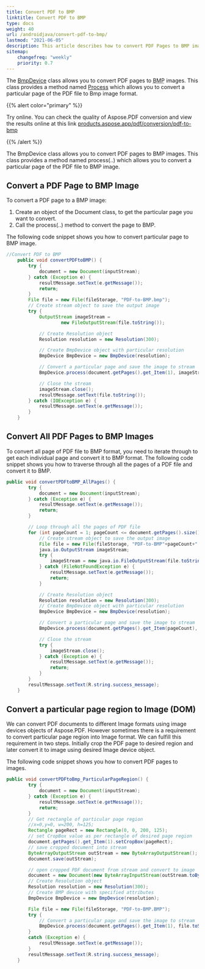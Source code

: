 ```yaml
---
title: Convert PDF to BMP 
linktitle: Convert PDF to BMP
type: docs
weight: 40
url: /androidjava/convert-pdf-to-bmp/
lastmod: "2021-06-05"
description: This article describes how to convert PDF Pages to BMP image, convert all Pages to BMP images and convert single PDF page to BMP image with Java.
sitemap:
    changefreq: "weekly"
    priority: 0.7
---
```


The [BmpDevice](https://apireference.aspose.com/pdf/net/aspose.pdf.devices/bmpdevice) class allows you to convert PDF pages to <abbr title="Bitmap Image File">BMP</abbr> images. This class provides a method named [Process](https://apireference.aspose.com/pdf/net/aspose.pdf.devices/bmpdevice/methods/process) which allows you to convert a particular page of the PDF file to Bmp image format.

{{% alert color="primary" %}}

Try online. You can check the quality of Aspose.PDF conversion and view the results online at this link [products.aspose.app/pdf/conversion/pdf-to-bmp](https://products.aspose.app/pdf/conversion/pdf-to-bmp)

{{% /alert %}}

The BmpDevice class allows you to convert PDF pages to BMP images. This class provides a method named process(..) which allows you to convert a particular page of the PDF file to BMP image.

## Convert a PDF Page to BMP Image

To convert a PDF page to a BMP image:

1. Create an object of the Document class, to get the particular page you want to convert.
1. Call the process(..) method to convert the page to BMP.

The following code snippet shows you how to convert particular page to BMP image.

```java
//Convert PDF to BMP
    public void convertPDFtoBMP() {
        try {
            document = new Document(inputStream);
        } catch (Exception e) {
            resultMessage.setText(e.getMessage());
            return;
        }
        File file = new File(fileStorage, "PDF-to-BMP.bmp");
        // Create stream object to save the output image
        try {
            OutputStream imageStream =
                    new FileOutputStream(file.toString());

            // Create Resolution object
            Resolution resolution = new Resolution(300);

            // Create BmpDevice object with particular resolution
            BmpDevice BmpDevice = new BmpDevice(resolution);

            // Convert a particular page and save the image to stream
            BmpDevice.process(document.getPages().get_Item(1), imageStream);

            // Close the stream
            imageStream.close();
            resultMessage.setText(file.toString());
        } catch (IOException e) {
            resultMessage.setText(e.getMessage());
        }
    }
```

## Convert All PDF Pages to BMP Images

To convert all page of PDF file to BMP format, you need to iterate through to get each individual page and convert it to BMP format. The following code snippet shows you how to traverse through all the pages of a PDF file and convert it to BMP.

```java
public void convertPDFtoBMP_AllPages() {
        try {
            document = new Document(inputStream);
        } catch (Exception e) {
            resultMessage.setText(e.getMessage());
            return;
        }

        // Loop through all the pages of PDF file
        for (int pageCount = 1; pageCount <= document.getPages().size(); pageCount++) {
            // Create stream object to save the output image
            File file = new File(fileStorage, "PDF-to-BMP"+pageCount+".BMP");
            java.io.OutputStream imageStream;
            try {
                imageStream = new java.io.FileOutputStream(file.toString());
            } catch (FileNotFoundException e) {
                resultMessage.setText(e.getMessage());
                return;
            }

            // Create Resolution object
            Resolution resolution = new Resolution(300);
            // Create BmpDevice object with particular resolution
            BmpDevice BmpDevice = new BmpDevice(resolution);

            // Convert a particular page and save the image to stream
            BmpDevice.process(document.getPages().get_Item(pageCount), imageStream);

            // Close the stream
            try {
                imageStream.close();
            } catch (Exception e) {
                resultMessage.setText(e.getMessage());
                return;
            }
        }
        resultMessage.setText(R.string.success_message);
    }
```

## Convert a particular page region to Image (DOM)

We can convert PDF documents to different Image formats using image devices objects of Aspose.PDF. However sometimes there is a requirement to convert particular page region into Image format. We can fulfill this requirement in two steps. Initially crop the PDF page to desired region and later convert it to image using desired Image device object.

The following code snippet shows you how to convert PDF pages to images.

```java
public void convertPDFtoBmp_ParticularPageRegion() {
        try {
            document = new Document(inputStream);
        } catch (Exception e) {
            resultMessage.setText(e.getMessage());
            return;
        }
        // Get rectangle of particular page region
        //x=0,y=0, w=200, h=125;
        Rectangle pageRect = new Rectangle(0, 0, 200, 125);
        // set CropBox value as per rectangle of desired page region
        document.getPages().get_Item(1).setCropBox(pageRect);
        // save cropped document into stream
        ByteArrayOutputStream outStream = new ByteArrayOutputStream();
        document.save(outStream);

        // open cropped PDF document from stream and convert to image
        document = new Document(new ByteArrayInputStream(outStream.toByteArray()));
        // Create Resolution object
        Resolution resolution = new Resolution(300);
        // Create BMP device with specified attributes
        BmpDevice BmpDevice = new BmpDevice(resolution);

        File file = new File(fileStorage, "PDF-to-BMP.BMP");
        try {
            // Convert a particular page and save the image to stream
            BmpDevice.process(document.getPages().get_Item(1), file.toString());
        }
        catch (Exception e) {
            resultMessage.setText(e.getMessage());
        }
        resultMessage.setText(R.string.success_message);
    }
```